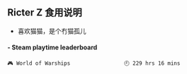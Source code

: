 ## Ricter Z 食用说明
- 喜欢猫猫，是个冇猫孤儿

<!-- steam-box start -->
#### - Steam playtime leaderboard
```text
🎮 World of Warships                 🕘 229 hrs 16 mins
```
<!-- Powered by https://github.com/YouEclipse/steam-box . -->
<!-- steam-box end -->
